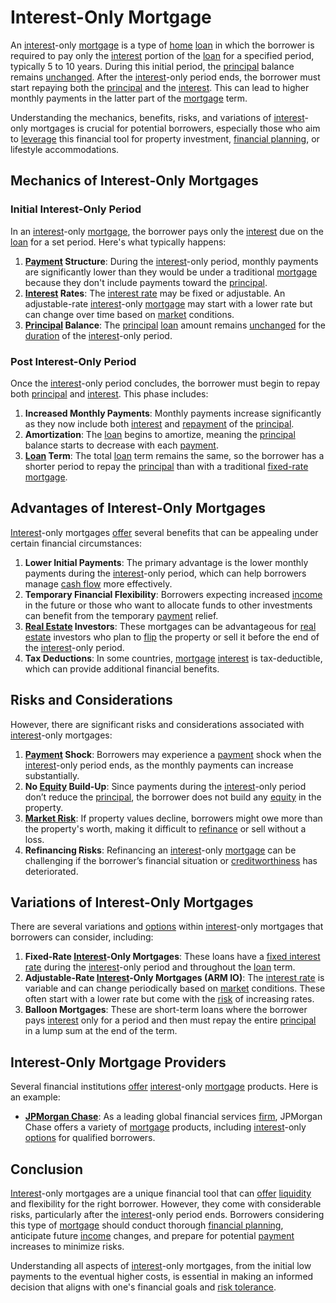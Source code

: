 # Interest-Only Mortgage

An [interest](../i/interest.md)-only [mortgage](../m/mortgage.md) is a type of [home](../h/home.md) [loan](../l/loan.md) in which the borrower is required to pay only the [interest](../i/interest.md) portion of the [loan](../l/loan.md) for a specified period, typically 5 to 10 years. During this initial period, the [principal](../p/principal.md) balance remains [unchanged](../u/unchanged.md). After the [interest](../i/interest.md)-only period ends, the borrower must start repaying both the [principal](../p/principal.md) and the [interest](../i/interest.md). This can lead to higher monthly payments in the latter part of the [mortgage](../m/mortgage.md) term.

Understanding the mechanics, benefits, risks, and variations of [interest](../i/interest.md)-only mortgages is crucial for potential borrowers, especially those who aim to [leverage](../l/leverage.md) this financial tool for property investment, [financial planning](../f/financial_planning.md), or lifestyle accommodations.

## Mechanics of Interest-Only Mortgages

### **Initial Interest-Only Period**

In an [interest](../i/interest.md)-only [mortgage](../m/mortgage.md), the borrower pays only the [interest](../i/interest.md) due on the [loan](../l/loan.md) for a set period. Here's what typically happens:

1. **[Payment](../p/payment.md) Structure**: During the [interest](../i/interest.md)-only period, monthly payments are significantly lower than they would be under a traditional [mortgage](../m/mortgage.md) because they don't include payments toward the [principal](../p/principal.md).
2. **[Interest](../i/interest.md) Rates**: The [interest rate](../i/interest_rate.md) may be fixed or adjustable. An adjustable-rate [interest](../i/interest.md)-only [mortgage](../m/mortgage.md) may start with a lower rate but can change over time based on [market](../m/market.md) conditions.
3. **[Principal](../p/principal.md) Balance**: The [principal](../p/principal.md) [loan](../l/loan.md) amount remains [unchanged](../u/unchanged.md) for the [duration](../d/duration.md) of the [interest](../i/interest.md)-only period.

### **Post Interest-Only Period**

Once the [interest](../i/interest.md)-only period concludes, the borrower must begin to repay both [principal](../p/principal.md) and [interest](../i/interest.md). This phase includes:

1. **Increased Monthly Payments**: Monthly payments increase significantly as they now include both [interest](../i/interest.md) and [repayment](../r/repayment.md) of the [principal](../p/principal.md).
2. **Amortization**: The [loan](../l/loan.md) begins to amortize, meaning the [principal](../p/principal.md) balance starts to decrease with each [payment](../p/payment.md).
3. **[Loan](../l/loan.md) Term**: The total [loan](../l/loan.md) term remains the same, so the borrower has a shorter period to repay the [principal](../p/principal.md) than with a traditional [fixed-rate mortgage](../f/fixed-rate_mortgage.md).

## Advantages of Interest-Only Mortgages

[Interest](../i/interest.md)-only mortgages [offer](../o/offer.md) several benefits that can be appealing under certain financial circumstances:

1. **Lower Initial Payments**: The primary advantage is the lower monthly payments during the [interest](../i/interest.md)-only period, which can help borrowers manage [cash flow](../c/cash_flow.md) more effectively.
2. **Temporary Financial Flexibility**: Borrowers expecting increased [income](../i/income.md) in the future or those who want to allocate funds to other investments can benefit from the temporary [payment](../p/payment.md) relief.
3. **[Real Estate](../r/real_estate.md) Investors**: These mortgages can be advantageous for [real estate](../r/real_estate.md) investors who plan to [flip](../f/flip.md) the property or sell it before the end of the [interest](../i/interest.md)-only period.
4. **Tax Deductions**: In some countries, [mortgage](../m/mortgage.md) [interest](../i/interest.md) is tax-deductible, which can provide additional financial benefits.

## Risks and Considerations

However, there are significant risks and considerations associated with [interest](../i/interest.md)-only mortgages:

1. **[Payment](../p/payment.md) Shock**: Borrowers may experience a [payment](../p/payment.md) shock when the [interest](../i/interest.md)-only period ends, as the monthly payments can increase substantially.
2. **No [Equity](../e/equity.md) Build-Up**: Since payments during the [interest](../i/interest.md)-only period don’t reduce the [principal](../p/principal.md), the borrower does not build any [equity](../e/equity.md) in the property.
3. **[Market Risk](../m/market_risk.md)**: If property values decline, borrowers might owe more than the property's worth, making it difficult to [refinance](../r/refinance.md) or sell without a loss.
4. **Refinancing Risks**: Refinancing an [interest](../i/interest.md)-only [mortgage](../m/mortgage.md) can be challenging if the borrower’s financial situation or [creditworthiness](../c/creditworthiness.md) has deteriorated.

## Variations of Interest-Only Mortgages

There are several variations and [options](../o/options.md) within [interest](../i/interest.md)-only mortgages that borrowers can consider, including:

1. **Fixed-Rate [Interest](../i/interest.md)-Only Mortgages**: These loans have a [fixed interest rate](../f/fixed_interest_rate.md) during the [interest](../i/interest.md)-only period and throughout the [loan](../l/loan.md) term.
2. **Adjustable-Rate [Interest](../i/interest.md)-Only Mortgages (ARM IO)**: The [interest rate](../i/interest_rate.md) is variable and can change periodically based on [market](../m/market.md) conditions. These often start with a lower rate but come with the [risk](../r/risk.md) of increasing rates.
3. **Balloon Mortgages**: These are short-term loans where the borrower pays [interest](../i/interest.md) only for a period and then must repay the entire [principal](../p/principal.md) in a lump sum at the end of the term.

## Interest-Only Mortgage Providers

Several financial institutions [offer](../o/offer.md) [interest](../i/interest.md)-only [mortgage](../m/mortgage.md) products. Here is an example:

- **[JPMorgan Chase](https://www.chase.com/personal/mortgage)**: As a leading global financial services [firm](../f/firm.md), JPMorgan Chase offers a variety of [mortgage](../m/mortgage.md) products, including [interest](../i/interest.md)-only [options](../o/options.md) for qualified borrowers.

## Conclusion

[Interest](../i/interest.md)-only mortgages are a unique financial tool that can [offer](../o/offer.md) [liquidity](../l/liquidity.md) and flexibility for the right borrower. However, they come with considerable risks, particularly after the [interest](../i/interest.md)-only period ends. Borrowers considering this type of [mortgage](../m/mortgage.md) should conduct thorough [financial planning](../f/financial_planning.md), anticipate future [income](../i/income.md) changes, and prepare for potential [payment](../p/payment.md) increases to minimize risks.

Understanding all aspects of [interest](../i/interest.md)-only mortgages, from the initial low payments to the eventual higher costs, is essential in making an informed decision that aligns with one's financial goals and [risk tolerance](../r/risk_tolerance.md).
